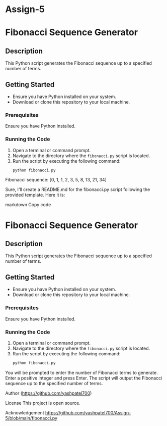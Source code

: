 # Assign-5

# Fibonacci Sequence Generator

## Description
This Python script generates the Fibonacci sequence up to a specified number of terms.

## Getting Started
- Ensure you have Python installed on your system.
- Download or clone this repository to your local machine.

### Prerequisites
Ensure you have Python installed.

### Running the Code
1. Open a terminal or command prompt.
2. Navigate to the directory where the `fibonacci.py` script is located.
3. Run the script by executing the following command:
   ```bash
   python fibonacci.py

Fibonacci sequence: [0, 1, 1, 2, 3, 5, 8, 13, 21, 34]


Sure, I'll create a README.md for the fibonacci.py script following the provided template. Here it is:

markdown
Copy code
# Fibonacci Sequence Generator

## Description
This Python script generates the Fibonacci sequence up to a specified number of terms.

## Getting Started
- Ensure you have Python installed on your system.
- Download or clone this repository to your local machine.

### Prerequisites
Ensure you have Python installed.

### Running the Code
1. Open a terminal or command prompt.
2. Navigate to the directory where the `fibonacci.py` script is located.
3. Run the script by executing the following command:
   ```bash
   python fibonacci.py
You will be prompted to enter the number of Fibonacci terms to generate.
Enter a positive integer and press Enter.
The script will output the Fibonacci sequence up to the specified number of terms.

Author
(https://github.com/yashpatel700)

License
This project is open source.

Acknowledgement
https://github.com/yashpatel700/Assign-5/blob/main/fibonacci.py

